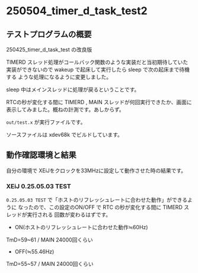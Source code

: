 # 250504_timer_d_task_test2

## テストプログラムの概要

250425_timer_d_task_test の改良版

TIMERD スレッド処理がコールバック関数のような実装だと当初期待していた
実装ができないので wakeup で起床して実行したら sleep で次の起床まで待機する
ような処理になるように変更しました。

sleep 中はメインスレッドに処理が戻るということです。

RTCの秒が変化する間に TIMERD , MAIN スレッドが何回実行できたか、画面に表示してみました。概ねの計測です。あしからず。

`out/test.x` が実行ファイルです。

ソースファイルは xdev68k でビルドしています。

## 動作確認環境と結果

自分の環境で XEiJをクロックを33MHzに設定して動作させた時の結果です。

### XEiJ 0.25.05.03 TEST

`0.25.05.03 TEST` で「ホストのリフレッシュレートに合わせた動作」ができるように
なったので、この設定のON/OFF で RTC の秒が変化する間に TIMERD スレッドが実行される
回数が変わるはずです。

* ON(ホストのリフレッシュレートに合わせた動作≒60Hz)

TmD=59~61 / MAIN 24000回くらい

* OFF(≒55.46Hz)

TmD=55~57 / MAIN 24000回くらい
